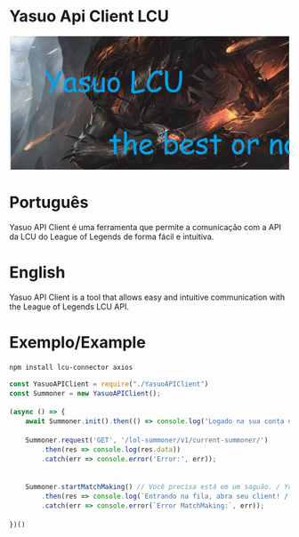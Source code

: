 # Yasuo Api Client LCU

![banner](/images/banner.png)
# Português
Yasuo API Client é uma ferramenta que permite a comunicação com a API da LCU do League of Legends de forma fácil e intuitiva.
# English
Yasuo API Client is a tool that allows easy and intuitive communication with the League of Legends LCU API.
# Exemplo/Example

```
npm install lcu-connector axios
```

```js
const YasuoAPIClient = require("./YasuoAPIClient")
const Summoner = new YasuoAPIClient();

(async () => {
    await Summoner.init().then(() => console.log('Logado na sua conta do LoL, ja pode começar a usar os metodos. / Logged in to your LoL account, you can now start using the methods'))

    Summoner.request('GET', '/lol-summoner/v1/current-summoner/')
        .then(res => console.log(res.data))
        .catch(err => console.error('Error:', err));


    Summoner.startMatchMaking() // Você precisa está em um saguão. / You need to be in a lobby.
        .then(res => console.log(`Entrando na fila, abra seu client! / Joining the queue, open your client!`))
        .catch(err => console.error(`Error MatchMaking:`, err));

})()
```